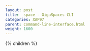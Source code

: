 ```yaml
---
layout: post
title:  space - GigaSpaces CLI
categories: XAP97
parent: command-line-interface.html
weight: 1600
---
```


{% children %}
